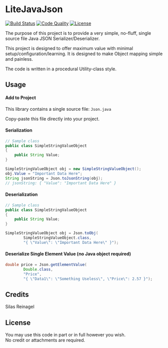 # LiteJavaJson

[![Build Status](https://travis-ci.org/TheoConfidor/LiteJavaJson.svg?branch=master)](https://travis-ci.org/TheoConfidor/LiteJavaJson)
[![Code Quality](https://api.codacy.com/project/badge/Grade/a3fd5aa0f9d04e83a98981955e03c684)](https://www.codacy.com/app/silas-reinagel/LiteJavaJson?utm_source=github.com&amp;utm_medium=referral&amp;utm_content=TheoConfidor/LiteJavaJson&amp;utm_campaign=Badge_Grade)
[![License](https://img.shields.io/badge/license-MIT-blue.svg)](./LICENSE)

The purpose of this project is to provide a very simple, no-fluff, single source file Java JSON Serializer/Deserializer. 

This project is designed to offer maximum value with minimal setup/configuration/learning. It is designed to make Object mapping simple and painless.

The code is written in a procedural Utility-class style. 

## Usage

#### Add to Project

This library contains a single source file: `Json.java`

Copy-paste this file directly into your project.

#### Serialization

```Java
// Sample class
public class SimpleStringValueObject
{
    public String Value;
}

SimpleStringValueObject obj = new SimpleStringValueObject();
obj.Value = "Important Data Here";
String jsonString = Json.toJsonString(obj); 
// jsonString: { "Value": "Important Data Here" }
```

#### Deserialization

```Java
// Sample class
public class SimpleStringValueObject
{
    public String Value;
}

SimpleStringValueObject obj = Json.toObj(
	    SimpleStringValueObject.class, 
	    "{ \"Value\": \"Important Data Here\" }");
```

#### Deserialize Single Element Value (no Java object required)

```Java
double price = Json.getElementValue(
        Double.class, 
        "Price", 
		"{ \"Data1\": \"Something Useless\", \"Price\": 2.57 }");
```

## Credits

Silas Reinagel

## License

You may use this code in part or in full however you wish.  
No credit or attachments are required.